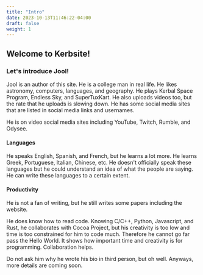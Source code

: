 ```yaml
---
title: "Intro"
date: 2023-10-13T11:46:22-04:00
draft: false
weight: 1
---
```


## Welcome to Kerbsite!

### Let's introduce Jool!
Jool is an author of this site. He is a college man in real life. He likes astronomy, computers, languages, and geography. He plays Kerbal Space Program, Endless Sky, and SuperTuxKart. He also uploads videos too, but the rate that he uploads is slowing down. He has some social media sites that are listed in social media links and usernames.

He is on video social media sites including YouTube, Twitch, Rumble, and Odysee.

#### Languages

He speaks English, Spanish, and French, but he learns a lot more. He learns Greek, Portuguese, Italian, Chinese, etc. He doesn't officially speak these languages but he could understand an idea of what the people are saying. He can write these languages to a certain extent.

#### Productivity

He is not a fan of writing, but he still writes some papers including the website.

He does know how to read code. Knowing C/C++, Python, Javascript, and Rust, he collaborates with Cocoa Project, but his creativity is too low and time is too constrained for him to code much. Therefore he cannot go far pass the Hello World. It shows how important time and creativity is for programming. Collaboration helps.

Do not ask him why he wrote his bio in third person, but oh well. Anyways, more details are coming soon.
